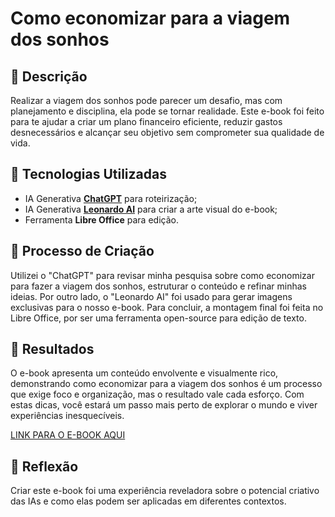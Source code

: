 # Como economizar para a viagem dos sonhos 

## 📒 Descrição
Realizar a viagem dos sonhos pode parecer um desafio, mas com planejamento e disciplina, ela pode se tornar realidade. Este e-book foi feito para te ajudar a criar um plano financeiro eficiente, reduzir gastos desnecessários e alcançar seu objetivo sem comprometer sua qualidade de vida.

## 🤖 Tecnologias Utilizadas
- IA Generativa **[ChatGPT](https://chat.openai.com)** para roteirização;
- IA Generativa **[Leonardo AI](https://leonardo.ai)** para criar a arte visual do e-book;
- Ferramenta **Libre Office** para edição.

## 🧐 Processo de Criação
Utilizei o "ChatGPT" para revisar minha pesquisa sobre como economizar para fazer a viagem dos sonhos, estruturar o conteúdo e refinar minhas ideias. Por outro lado, o "Leonardo AI" foi usado para gerar imagens exclusivas para o nosso e-book. Para concluir, a montagem final foi feita no Libre Office, por ser uma ferramenta open-source para edição de texto.

## 🚀 Resultados
O e-book apresenta um conteúdo envolvente e visualmente rico, demonstrando como economizar para a viagem dos sonhos é um processo que exige foco e organização, mas o resultado vale cada esforço. Com estas dicas, você estará um passo mais perto de explorar o mundo e viver experiências inesquecíveis.

[LINK PARA O E-BOOK AQUI]()

## 💭 Reflexão
Criar este e-book foi uma experiência reveladora sobre o potencial criativo das IAs e como elas podem ser aplicadas em diferentes contextos.
